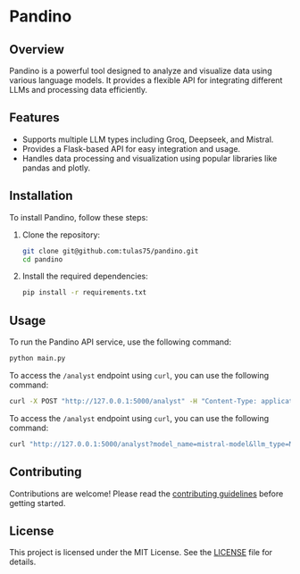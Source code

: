 # Pandino

## Overview
Pandino is a powerful tool designed to analyze and visualize data using various language models. It provides a flexible API for integrating different LLMs and processing data efficiently.

## Features
- Supports multiple LLM types including Groq, Deepseek, and Mistral.
- Provides a Flask-based API for easy integration and usage.
- Handles data processing and visualization using popular libraries like pandas and plotly.

## Installation
To install Pandino, follow these steps:

1. Clone the repository:
   ```bash
   git clone git@github.com:tulas75/pandino.git
   cd pandino
   ```

2. Install the required dependencies:
   ```bash
   pip install -r requirements.txt
   ```

## Usage
To run the Pandino API service, use the following command:
```bash
python main.py
```

To access the `/analyst` endpoint using `curl`, you can use the following command:
```bash
curl -X POST "http://127.0.0.1:5000/analyst" -H "Content-Type: application/json" -d '{"model_name": "mistral-model", "llm_type": "Mistral", "chat": "Print a table of Top 10 Organisation aggregate by tot_dip", "data": "compass.csv"}'
```

To access the `/analyst` endpoint using `curl`, you can use the following command:
```bash
curl "http://127.0.0.1:5000/analyst?model_name=mistral-model&llm_type=Mistral&chat=Print%20a%20table%20of%20Top%2010%20Organisation%20aggregate%20by%20tot_dip&data=compass.csv"
```

## Contributing
Contributions are welcome! Please read the [contributing guidelines](CONTRIBUTING.md) before getting started.

## License
This project is licensed under the MIT License. See the [LICENSE](LICENSE) file for details.
